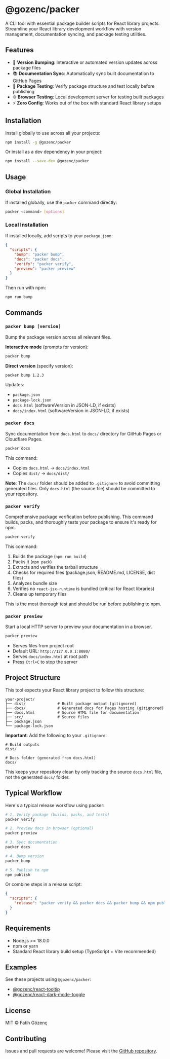 # @gozenc/packer

A CLI tool with essential package builder scripts for React library projects. Streamline your React library development workflow with version management, documentation syncing, and package testing utilities.

## Features

- 🔢 **Version Bumping**: Interactive or automated version updates across package files
- 📚 **Documentation Sync**: Automatically sync built documentation to GitHub Pages
- 🧪 **Package Testing**: Verify package structure and test locally before publishing
- 🌐 **Browser Testing**: Local development server for testing built packages
- ⚡ **Zero Config**: Works out of the box with standard React library setups

## Installation

Install globally to use across all your projects:

```bash
npm install -g @gozenc/packer
```

Or install as a dev dependency in your project:

```bash
npm install --save-dev @gozenc/packer
```

## Usage

### Global Installation

If installed globally, use the `packer` command directly:

```bash
packer <command> [options]
```

### Local Installation

If installed locally, add scripts to your `package.json`:

```json
{
  "scripts": {
    "bump": "packer bump",
    "docs": "packer docs",
    "verify": "packer verify",
    "preview": "packer preview"
  }
}
```

Then run with npm:

```bash
npm run bump
```

## Commands

### `packer bump [version]`

Bump the package version across all relevant files.

**Interactive mode** (prompts for version):

```bash
packer bump
```

**Direct version** (specify version):

```bash
packer bump 1.2.3
```

Updates:

- `package.json`
- `package-lock.json`
- `docs.html` (softwareVersion in JSON-LD, if exists)
- `docs/index.html` (softwareVersion in JSON-LD, if exists)

### `packer docs`

Sync documentation from `docs.html` to `docs/` directory for GitHub Pages or Cloudflare Pages.

```bash
packer docs
```

This command:

- Copies `docs.html` → `docs/index.html`
- Copies `dist/` → `docs/dist/`

**Note**: The `docs/` folder should be added to `.gitignore` to avoid committing generated files. Only `docs.html` (the source file) should be committed to your repository.

### `packer verify`

Comprehensive package verification before publishing. This command builds, packs, and thoroughly tests your package to ensure it's ready for npm.

```bash
packer verify
```

This command:

1. Builds the package (`npm run build`)
2. Packs it (`npm pack`)
3. Extracts and verifies the tarball structure
4. Checks for required files (package.json, README.md, LICENSE, dist files)
5. Analyzes bundle size
6. Verifies no `react-jsx-runtime` is bundled (critical for React libraries)
7. Cleans up temporary files

This is the most thorough test and should be run before publishing to npm.

### `packer preview`

Start a local HTTP server to preview your documentation in a browser.

```bash
packer preview
```

- Serves files from project root
- Default URL: `http://127.0.0.1:8080/`
- Serves `docs/index.html` at root path
- Press `Ctrl+C` to stop the server

## Project Structure

This tool expects your React library project to follow this structure:

```
your-project/
├── dist/              # Built package output (gitignored)
├── docs/              # Generated docs for Pages hosting (gitignored)
├── docs.html          # Source HTML file for documentation
├── src/               # Source files
├── package.json
└── package-lock.json
```

**Important**: Add the following to your `.gitignore`:

```gitignore
# Build outputs
dist/

# Docs folder (generated from docs.html)
docs/
```

This keeps your repository clean by only tracking the source `docs.html` file, not the generated `docs/` folder.

## Typical Workflow

Here's a typical release workflow using packer:

```bash
# 1. Verify package (builds, packs, and tests)
packer verify

# 2. Preview docs in browser (optional)
packer preview

# 3. Sync documentation
packer docs

# 4. Bump version
packer bump

# 5. Publish to npm
npm publish
```

Or combine steps in a release script:

```json
{
  "scripts": {
    "release": "packer verify && packer docs && packer bump && npm publish"
  }
}
```

## Requirements

- Node.js >= 18.0.0
- npm or yarn
- Standard React library build setup (TypeScript + Vite recommended)

## Examples

See these projects using `@gozenc/packer`:

- [@gozenc/react-tooltip](https://github.com/gozenc/react-tooltip)
- [@gozenc/react-dark-mode-toggle](https://github.com/gozenc/react-dark-mode-toggle)

## License

MIT © Fatih Gözenç

## Contributing

Issues and pull requests are welcome! Please visit the [GitHub repository](https://github.com/gozenc/package-builder).
